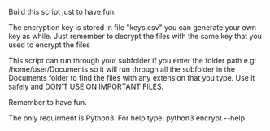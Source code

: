 Build this script just to have fun.

The encryption key is stored in file "keys.csv" you can generate your own key as while. Just remember to decrypt the files with the same key that you used to 
encrypt the files




This script can run through your subfolder if you enter the folder path e.g:
/home/user/Documents
so it will run through all the subfolder in the Documents folder to find the files with any extension that you type.
Use it safely and DON'T USE ON IMPORTANT FILES.

Remember to have fun.


The only requirment is Python3.
For help type: python3 encrypt --help


